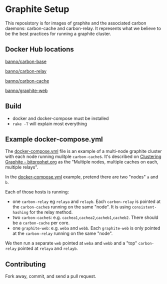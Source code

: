 # Graphite Setup

This reposistory is for images of graphite and the associated carbon daemons: carbon-cache and carbon-relay. It represents what we believe to be the best practices for running a graphite cluster.

## Docker Hub locations

[banno/carbon-base](https://registry.hub.docker.com/u/banno/carbon-base/)

[banno/carbon-relay](https://registry.hub.docker.com/u/banno/carbon-relay/)

[banno/carbon-cache](https://registry.hub.docker.com/u/banno/carbon-cache/)

[banno/graphite-web](https://registry.hub.docker.com/u/banno/graphite-web/)

## Build

- docker and docker-compose must be installed
- `rake -T` will explain most everything

## Example docker-compose.yml

The [docker-compose.yml][] file is an example of a multi-node graphite cluster with each node running mulitple `carbon-cache`s. It's described on [Clustering Graphite - bitprophet.org](http://bitprophet.org/blog/2013/03/07/graphite/) as the "Multiple nodes, multiple caches on each, multiple relays".

In the [docker-compose.yml][] example, pretend there are two "nodes" `a` and `b`.

Each of those hosts is running:
- one `carbon-relay` eg `relaya` and `relayb`. Each `carbon-relay` is pointed at the `carbon-cache`s running on the same "node". It is using `consistent-hashing` for the relay method.
- two `carbon-cache`s: e.g. `cachea1`,`cachea2`,`cacheb1`,`cacheb2`. There should be a `carbon-cache` per core.
- one `graphite-web`: e.g. `weba` and `webb`. Each `graphite-web` is only pointed at the `carbon-relay` running on the same "node".

We then run a separate `web` pointed at `weba` and `webb` and a "top" `carbon-relay` pointed at `relaya` and `relayb`.

## Contributing

Fork away, commit, and send a pull request.

[docker-compose.yml]: ./docker-compose.yml
